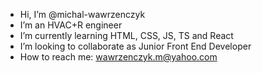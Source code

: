 - Hi, I’m @michal-wawrzenczyk
- I’m an HVAC+R engineer
- I’m currently learning HTML, CSS, JS, TS and React
- I’m looking to collaborate as Junior Front End Developer
- How to reach me: wawrzenczyk.m@yahoo.com

<!---
michal-wawrzenczyk/michal-wawrzenczyk is a ✨ special ✨ repository because its `README.md` (this file) appears on your GitHub profile.
You can click the Preview link to take a look at your changes.
--->
